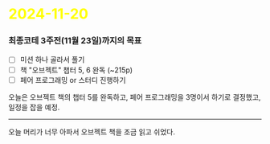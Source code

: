 # <span style="color:yellow">2024-11-20</span>
### 최종코테 3주전(11월 23일)까지의 목표
- [ ] 미션 하나 골라서 풀기
- [ ] 책 "오브젝트" 챕터 5, 6 완독 (~215p)
- [ ] 페어 프로그래밍 or 스터디 진행하기

오늘은 오브젝트 책의 챕터 5를 완독하고,
페어 프로그래밍을 3명이서 하기로 결정했고, 일정을 잡을 예정.

- - -

오늘 머리가 너무 아파서 오브젝트 책을 조금 읽고 쉬었다.